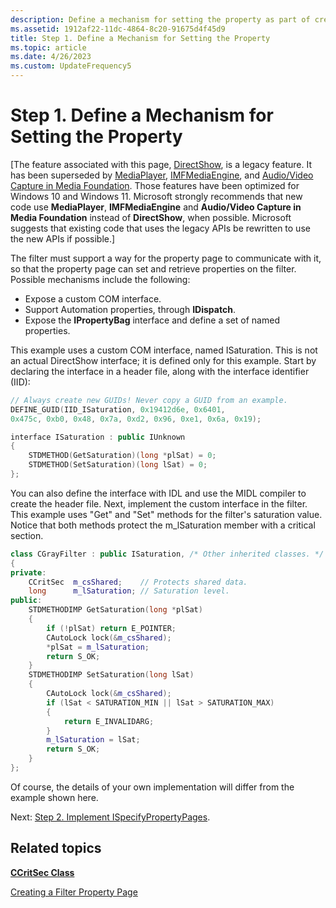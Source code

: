 ```yaml
---
description: Define a mechanism for setting the property as part of creating a filter property page for a custom DirectShow filter.
ms.assetid: 1912af22-11dc-4864-8c20-91675d4f45d9
title: Step 1. Define a Mechanism for Setting the Property
ms.topic: article
ms.date: 4/26/2023
ms.custom: UpdateFrequency5
---
```


# Step 1. Define a Mechanism for Setting the Property

\[The feature associated with this page, [DirectShow](/windows/win32/directshow/directshow), is a legacy feature. It has been superseded by [MediaPlayer](/uwp/api/Windows.Media.Playback.MediaPlayer), [IMFMediaEngine](/windows/win32/api/mfmediaengine/nn-mfmediaengine-imfmediaengine), and [Audio/Video Capture in Media Foundation](windows/win32/medfound/audio-video-capture-in-media-foundation). Those features have been optimized for Windows 10 and Windows 11. Microsoft strongly recommends that new code use **MediaPlayer**, **IMFMediaEngine** and **Audio/Video Capture in Media Foundation** instead of **DirectShow**, when possible. Microsoft suggests that existing code that uses the legacy APIs be rewritten to use the new APIs if possible.\]

The filter must support a way for the property page to communicate with it, so that the property page can set and retrieve properties on the filter. Possible mechanisms include the following:

-   Expose a custom COM interface.
-   Support Automation properties, through **IDispatch**.
-   Expose the **IPropertyBag** interface and define a set of named properties.

This example uses a custom COM interface, named ISaturation. This is not an actual DirectShow interface; it is defined only for this example. Start by declaring the interface in a header file, along with the interface identifier (IID):


```C++
// Always create new GUIDs! Never copy a GUID from an example.
DEFINE_GUID(IID_ISaturation, 0x19412d6e, 0x6401, 
0x475c, 0xb0, 0x48, 0x7a, 0xd2, 0x96, 0xe1, 0x6a, 0x19);

interface ISaturation : public IUnknown
{
    STDMETHOD(GetSaturation)(long *plSat) = 0;
    STDMETHOD(SetSaturation)(long lSat) = 0;
};
```



You can also define the interface with IDL and use the MIDL compiler to create the header file. Next, implement the custom interface in the filter. This example uses "Get" and "Set" methods for the filter's saturation value. Notice that both methods protect the m\_lSaturation member with a critical section.


```C++
class CGrayFilter : public ISaturation, /* Other inherited classes. */
{
private:
    CCritSec  m_csShared;    // Protects shared data.
    long      m_lSaturation; // Saturation level.
public:
    STDMETHODIMP GetSaturation(long *plSat)
    {
        if (!plSat) return E_POINTER;
        CAutoLock lock(&m_csShared);
        *plSat = m_lSaturation;
        return S_OK;
    }
    STDMETHODIMP SetSaturation(long lSat)
    {
        CAutoLock lock(&m_csShared);
        if (lSat < SATURATION_MIN || lSat > SATURATION_MAX)
        {
            return E_INVALIDARG;
        }
        m_lSaturation = lSat;
        return S_OK;
    }
};
```



Of course, the details of your own implementation will differ from the example shown here.

Next: [Step 2. Implement ISpecifyPropertyPages](step-2--implement-ispecifypropertypages.md).

## Related topics

<dl> <dt>

[**CCritSec Class**](ccritsec.md)
</dt> <dt>

[Creating a Filter Property Page](creating-a-filter-property-page.md)
</dt> </dl>

 

 



